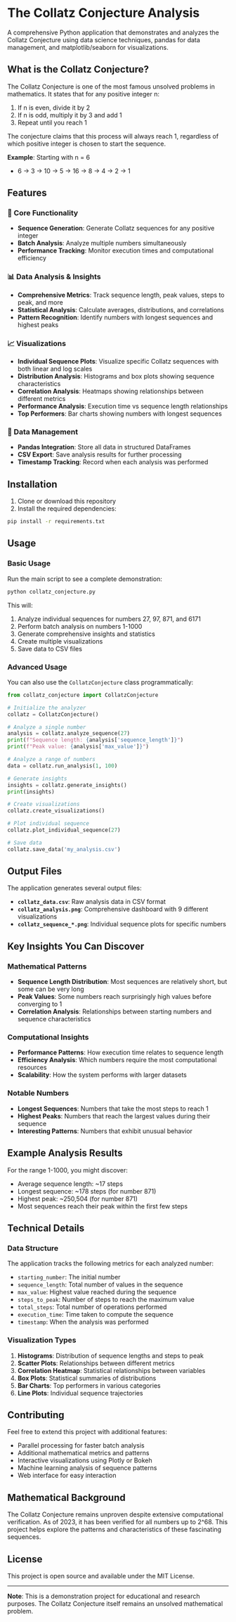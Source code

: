 # The Collatz Conjecture Analysis

A comprehensive Python application that demonstrates and analyzes the Collatz Conjecture using data science techniques, pandas for data management, and matplotlib/seaborn for visualizations.

## What is the Collatz Conjecture?

The Collatz Conjecture is one of the most famous unsolved problems in mathematics. It states that for any positive integer n:

1. If n is even, divide it by 2
2. If n is odd, multiply it by 3 and add 1
3. Repeat until you reach 1

The conjecture claims that this process will always reach 1, regardless of which positive integer is chosen to start the sequence.

**Example**: Starting with n = 6
- 6 → 3 → 10 → 5 → 16 → 8 → 4 → 2 → 1

## Features

### 🔢 Core Functionality
- **Sequence Generation**: Generate Collatz sequences for any positive integer
- **Batch Analysis**: Analyze multiple numbers simultaneously
- **Performance Tracking**: Monitor execution times and computational efficiency

### 📊 Data Analysis & Insights
- **Comprehensive Metrics**: Track sequence length, peak values, steps to peak, and more
- **Statistical Analysis**: Calculate averages, distributions, and correlations
- **Pattern Recognition**: Identify numbers with longest sequences and highest peaks

### 📈 Visualizations
- **Individual Sequence Plots**: Visualize specific Collatz sequences with both linear and log scales
- **Distribution Analysis**: Histograms and box plots showing sequence characteristics
- **Correlation Analysis**: Heatmaps showing relationships between different metrics
- **Performance Analysis**: Execution time vs sequence length relationships
- **Top Performers**: Bar charts showing numbers with longest sequences

### 💾 Data Management
- **Pandas Integration**: Store all data in structured DataFrames
- **CSV Export**: Save analysis results for further processing
- **Timestamp Tracking**: Record when each analysis was performed

## Installation

1. Clone or download this repository
2. Install the required dependencies:

```bash
pip install -r requirements.txt
```

## Usage

### Basic Usage

Run the main script to see a complete demonstration:

```bash
python collatz_conjecture.py
```

This will:
1. Analyze individual sequences for numbers 27, 97, 871, and 6171
2. Perform batch analysis on numbers 1-1000
3. Generate comprehensive insights and statistics
4. Create multiple visualizations
5. Save data to CSV files

### Advanced Usage

You can also use the `CollatzConjecture` class programmatically:

```python
from collatz_conjecture import CollatzConjecture

# Initialize the analyzer
collatz = CollatzConjecture()

# Analyze a single number
analysis = collatz.analyze_sequence(27)
print(f"Sequence length: {analysis['sequence_length']}")
print(f"Peak value: {analysis['max_value']}")

# Analyze a range of numbers
data = collatz.run_analysis(1, 100)

# Generate insights
insights = collatz.generate_insights()
print(insights)

# Create visualizations
collatz.create_visualizations()

# Plot individual sequence
collatz.plot_individual_sequence(27)

# Save data
collatz.save_data('my_analysis.csv')
```

## Output Files

The application generates several output files:

- **`collatz_data.csv`**: Raw analysis data in CSV format
- **`collatz_analysis.png`**: Comprehensive dashboard with 9 different visualizations
- **`collatz_sequence_*.png`**: Individual sequence plots for specific numbers

## Key Insights You Can Discover

### Mathematical Patterns
- **Sequence Length Distribution**: Most sequences are relatively short, but some can be very long
- **Peak Values**: Some numbers reach surprisingly high values before converging to 1
- **Correlation Analysis**: Relationships between starting numbers and sequence characteristics

### Computational Insights
- **Performance Patterns**: How execution time relates to sequence length
- **Efficiency Analysis**: Which numbers require the most computational resources
- **Scalability**: How the system performs with larger datasets

### Notable Numbers
- **Longest Sequences**: Numbers that take the most steps to reach 1
- **Highest Peaks**: Numbers that reach the largest values during their sequence
- **Interesting Patterns**: Numbers that exhibit unusual behavior

## Example Analysis Results

For the range 1-1000, you might discover:
- Average sequence length: ~17 steps
- Longest sequence: ~178 steps (for number 871)
- Highest peak: ~250,504 (for number 871)
- Most sequences reach their peak within the first few steps

## Technical Details

### Data Structure
The application tracks the following metrics for each analyzed number:
- `starting_number`: The initial number
- `sequence_length`: Total number of values in the sequence
- `max_value`: Highest value reached during the sequence
- `steps_to_peak`: Number of steps to reach the maximum value
- `total_steps`: Total number of operations performed
- `execution_time`: Time taken to compute the sequence
- `timestamp`: When the analysis was performed

### Visualization Types
1. **Histograms**: Distribution of sequence lengths and steps to peak
2. **Scatter Plots**: Relationships between different metrics
3. **Correlation Heatmap**: Statistical relationships between variables
4. **Box Plots**: Statistical summaries of distributions
5. **Bar Charts**: Top performers in various categories
6. **Line Plots**: Individual sequence trajectories

## Contributing

Feel free to extend this project with additional features:
- Parallel processing for faster batch analysis
- Additional mathematical metrics and patterns
- Interactive visualizations using Plotly or Bokeh
- Machine learning analysis of sequence patterns
- Web interface for easy interaction

## Mathematical Background

The Collatz Conjecture remains unproven despite extensive computational verification. As of 2023, it has been verified for all numbers up to 2^68. This project helps explore the patterns and characteristics of these fascinating sequences.

## License

This project is open source and available under the MIT License.

---

**Note**: This is a demonstration project for educational and research purposes. The Collatz Conjecture itself remains an unsolved mathematical problem.


